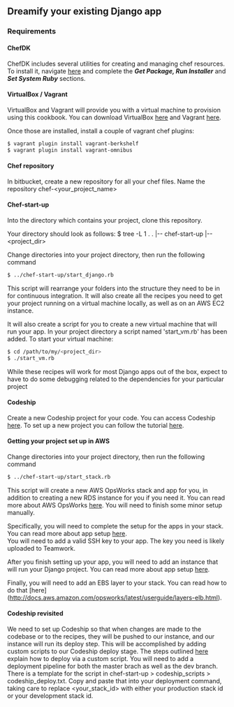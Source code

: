 ## Dreamify your existing Django app

### Requirements

#### ChefDK

ChefDK includes several utilities for creating and managing chef
resources.  To install it, navigate
[here](https://docs.chef.io/install_dk.html#get-package-run-installer)
and complete the ___Get Package, Run Installer___ and ___Set System
Ruby___ sections.

#### VirtualBox / Vagrant

VirtualBox and Vagrant will provide you with a virtual machine to
provision using this cookbook.  You can download VirtualBox
[here](https://www.virtualbox.org/wiki/Downloads) and Vagrant
[here](https://www.vagrantup.com/downloads.html).

Once those are installed, install a couple of vagrant chef plugins:

```bash
$ vagrant plugin install vagrant-berkshelf
$ vagrant plugin install vagrant-omnibus
```

#### Chef repository

In bitbucket, create a new repository for all your chef files. Name the
repository chef-<your_project_name>

#### Chef-start-up

Into the directory which contains your project, clone this repository.  

Your directory should look as follows:
    $ tree -L 1 .
    .
    |-- chef-start-up
    |-- <project_dir>

Change directories into your project directory, then run the following command

```bash
$ ../chef-start-up/start_django.rb
```

This script will rearrange your folders into the structure they need to be in 
for continuous integration.  It will also create all the recipes you need to 
get your project running on a virtual machine locally, as well as on an AWS
EC2 instance.

It will also create a script for you to create a new virtual machine that will 
run your app.  In your project directory a script named 'start_vm.rb' has been 
added.  To start your virtual machine:

```bash
$ cd /path/to/my/<project_dir>
$ ./start_vm.rb
```
While these recipes will work for most Django apps out of the box, expect to
have to do some debugging related to the dependencies for your particular
project

#### Codeship

Create a new Codeship project for your code.  You can access Codeship 
[here](https://app.codeship.com/apax-software).  To set up a new project you
can follow the tutorial [here](https://documentation.codeship.com/general/account/new-user-signup/).


#### Getting your project set up in AWS

Change directories into your project directory, then run the following command

```bash
$ ../chef-start-up/start_stack.rb
```
This script will create a new AWS OpsWorks stack and app for you, in addition to creating
a new RDS instance for you if you need it.  You can read more about AWS OpsWorks [here](http://docs.aws.amazon.com/opsworks/latest/userguide/workingstacks.html).  You will need to finish some minor setup manually.

Specifically, you will need to complete the setup for the apps in your stack.  You can read 
more about app setup [here](http://docs.aws.amazon.com/opsworks/latest/userguide/workingapps.html).  
You will need to add a valid SSH key to your app.  The key you need is likely uploaded to
Teamwork.

After you finish setting up your app, you will need to add an instance that will run your Django project. You can read 
more about app setup [here](http://docs.aws.amazon.com/opsworks/latest/userguide/workinginstances-add.html).

Finally, you will need to add an EBS layer to your stack.  You can read how to do that [here] (http://docs.aws.amazon.com/opsworks/latest/userguide/layers-elb.html).

#### Codeship revisited

We need to set up Codeship so that when changes are made to the codebase or to the recipes, they
will be pushed to our instance, and our instance will run its deploy step.  This will be accomplished by adding custom scripts to our Codeship deploy stage.  The steps outlined [here](https://documentation.codeship.com/basic/continuous-deployment/deployment-with-custom-scripts/) explain how to deploy via a custom script. You will need to add a deployment pipeline for both the master brach as well as the dev branch.  There is a template for the script in chef-start-up > codeship_scripts > codeship_deploy.txt.  Copy and paste that into your deployment command, taking care to replace <your_stack_id> with either your production stack id or your development stack id.